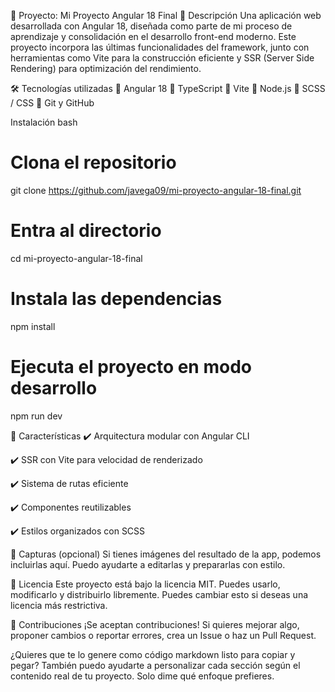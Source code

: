 📌 Proyecto: Mi Proyecto Angular 18 Final
🚀 Descripción
Una aplicación web desarrollada con Angular 18, diseñada como parte de mi proceso de aprendizaje y consolidación en el desarrollo front-end moderno. Este proyecto incorpora las últimas funcionalidades del framework, junto con herramientas como Vite para la construcción eficiente y SSR (Server Side Rendering) para optimización del rendimiento.

🛠️ Tecnologías utilizadas
🔹 Angular 18
🔹 TypeScript
🔹 Vite
🔹 Node.js
🔹 SCSS / CSS
🔹 Git y GitHub

Instalación
bash
# Clona el repositorio
git clone https://github.com/javega09/mi-proyecto-angular-18-final.git

# Entra al directorio
cd mi-proyecto-angular-18-final

# Instala las dependencias
npm install

# Ejecuta el proyecto en modo desarrollo
npm run dev

🧩 Características
✔️ Arquitectura modular con Angular CLI

✔️ SSR con Vite para velocidad de renderizado

✔️ Sistema de rutas eficiente

✔️ Componentes reutilizables

✔️ Estilos organizados con SCSS

📸 Capturas (opcional)
Si tienes imágenes del resultado de la app, podemos incluirlas aquí. Puedo ayudarte a editarlas y prepararlas con estilo.

📄 Licencia
Este proyecto está bajo la licencia MIT. Puedes usarlo, modificarlo y distribuirlo libremente. Puedes cambiar esto si deseas una licencia más restrictiva.

🤝 Contribuciones
¡Se aceptan contribuciones! Si quieres mejorar algo, proponer cambios o reportar errores, crea un Issue o haz un Pull Request.

¿Quieres que te lo genere como código markdown listo para copiar y pegar? También puedo ayudarte a personalizar cada sección según el contenido real de tu proyecto. Solo dime qué enfoque prefieres.